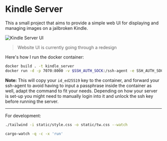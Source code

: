 # Kindle Server

This a small project that aims to provide a simple web UI for displaying and managing images on a jailbroken Kindle.

![Kindle Server UI](https://github.com/user-attachments/assets/d0a9d76d-494c-45ba-b956-5575b51752ce)

> Website UI is currently going through a redesign

Here's how I run the docker container:


```bash
docker build . -t kindle_server
docker run -d -p 7070:8000 -v $SSH_AUTH_SOCK:/ssh-agent -e SSH_AUTH_SOCK=/ssh-agent -v ~/.ssh/id_ed25519:/root/.ssh/id_ed25519:ro -v ~/.ssh/known_hosts:/root/.ssh/known_hosts:ro --name kindle kindle_server
```

**Note:** This will copy your `id_ed25519` key to the container, and forward your ssh-agent to avoid having to input a passphrase inside the container as well, adapt the command to fit your needs. Depending on how your server is set-up you might need to manually login into it and unlock the ssh key before running the server.

---

For development:

```bash
./tailwind -i static/style.css -o static/tw.css --watch
```

```bash
cargo-watch -q -c -x 'run'
```
